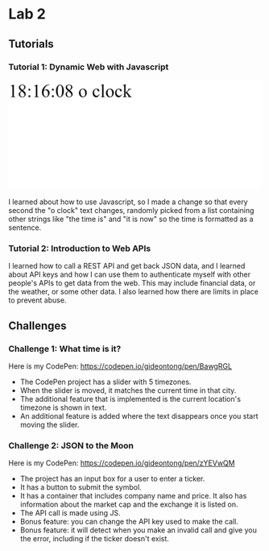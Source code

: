 # Lab 2

## Tutorials

### Tutorial 1: Dynamic Web with Javascript

![Image](images/tutorial1.png)

I learned about how to use Javascript, so I made a change so that every second the "o clock" text changes, randomly picked from a list containing other strings like "the time is" and "it is now" so the time is formatted as a sentence.

### Tutorial 2: Introduction to Web APIs

I learned how to call a REST API and get back JSON data, and I learned about API keys and how I can use them to authenticate myself with other people's APIs to get data from the web. This may include financial data, or the weather, or some other data. I also learned how there are limits in place to prevent abuse.

## Challenges

### Challenge 1: What time is it?

Here is my CodePen: https://codepen.io/gideontong/pen/BawgRGL

* The CodePen project has a slider with 5 timezones.
* When the slider is moved, it matches the current time in that city.
* The additional feature that is implemented is the current location's timezone is shown in text.
* An additional feature is added where the text disappears once you start moving the slider.

### Challenge 2: JSON to the Moon

Here is my CodePen: https://codepen.io/gideontong/pen/zYEVwQM

* The project has an input box for a user to enter a ticker.
* It has a button to submit the symbol.
* It has a container that includes company name and price. It also has information about the market cap and the exchange it is listed on.
* The API call is made using JS.
* Bonus feature: you can change the API key used to make the call.
* Bonus feature: it will detect when you make an invalid call and give you the error, including if the ticker doesn't exist.
